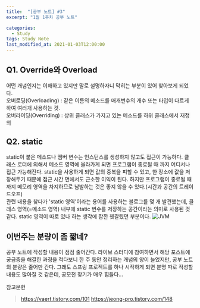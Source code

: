 ```yaml
---
title:  "[공부 노트] #3"
excerpt: "1월 1주차 공부 노트"

categories:
  - Study
tags: Study Note
last_modified_at: 2021-01-03T12:00:00
---
```

## Q1. Override와 Overload
어떤 개념인지는 이해하고 있지만 말로 설명하자니 막히는 부분이 있어 찾아보게 되었다.  
오버로딩(Overloading) : 같은 이름의 메소드를 매개변수의 개수 또는 타입이 다르게 하여 여러개 사용하는 것.  
오버라이딩(Overriding) : 상위 클래스가 가지고 있는 메소드를 하위 클래스에서 재정의  

## Q2. static
static이 붙은 메소드나 멤버 변수는 인스턴스를 생성하지 않고도 접근이 가능하다. 클래스 로더에 의해서 메소드 영역에 올라가게 되면 프로그램이 종료될 때 까지 어디서나 접근 가능해진다. static을 사용하게 되면 값의 중복을 피할 수 있고, 한 장소에 값을 저장해두기 때문에 접근 시간 면에서도 근소한 이익이 된다. 하지만 프로그램이 종료될 때 까지 메모리 영역을 차지하므로 남발하는 것은 좋지 않을 수 있다.(시간과 공간의 트레이드오프)  
관련 내용을 찾다가 'static 영역'이라는 용어를 사용하는 블로그를 몇 개 발견했는데, 클래스 영역(=메소드 영역) 내부에 static 변수를 저장하는 공간이라는 의미로 사용된 것 같다. static 영역이 따로 있나 하는 생각에 잠깐 헷갈렸던 부분이다.
![JVM](https://img1.daumcdn.net/thumb/R1280x0/?scode=mtistory2&fname=http%3A%2F%2Fcfile22.uf.tistory.com%2Fimage%2F9973563D5ACE0315215FF6)

## 이번주는 분량이 좀 짧네?
공부 노트에 작성할 내용이 점점 줄어간다. 라이브 스터디에 참여하면서 해당 포스트에 궁금증을 해결한 과정을 적다보니 한 주 동안 정리하는 개념의 양이 늘었지만, 공부 노트의 분량은 줄어만 간다. 그래도 스프링 프로젝트를 하나 시작하게 되면 분명 따로 작성할 내용도 많아질 것 같은데, 공모전 찾기가 매우 힘들다...

참고문헌
> https://vaert.tistory.com/101
https://jeong-pro.tistory.com/148
